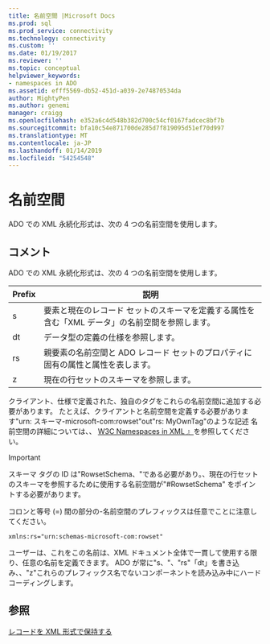 ```yaml
---
title: 名前空間 |Microsoft Docs
ms.prod: sql
ms.prod_service: connectivity
ms.technology: connectivity
ms.custom: ''
ms.date: 01/19/2017
ms.reviewer: ''
ms.topic: conceptual
helpviewer_keywords:
- namespaces in ADO
ms.assetid: efff5569-db52-451d-a039-2e74870534da
author: MightyPen
ms.author: genemi
manager: craigg
ms.openlocfilehash: e352a6c4d548b382d700c54cf0167fadcec8bf7b
ms.sourcegitcommit: bfa10c54e871700de285d7f819095d51ef70d997
ms.translationtype: MT
ms.contentlocale: ja-JP
ms.lasthandoff: 01/14/2019
ms.locfileid: "54254548"
---
```

# <a name="namespaces"></a>名前空間
ADO での XML 永続化形式は、次の 4 つの名前空間を使用します。  
  
## <a name="remarks"></a>コメント  
 ADO での XML 永続化形式は、次の 4 つの名前空間を使用します。  
  
|Prefix|説明|  
|------------|-----------------|  
|s|要素と現在のレコード セットのスキーマを定義する属性を含む「XML データ」の名前空間を参照します。|  
|dt|データ型の定義の仕様を参照します。|  
|rs|親要素の名前空間と ADO レコード セットのプロパティに固有の属性と属性を表します。|  
|z|現在の行セットのスキーマを参照します。|  
  
 クライアント、仕様で定義された、独自のタグをこれらの名前空間に追加する必要があります。 たとえば、クライアントと名前空間を定義する必要があります"urn: スキーマ-microsoft-com:rowset"out"rs: MyOwnTag"のような記述 名前空間の詳細については、、 [W3C Namespaces in XML 』](http://www.w3.org/TR/REC-xml-names/)を参照してください。  
  
> [!IMPORTANT]
>  スキーマ タグの ID は"RowsetSchema、"である必要があり。、現在の行セットのスキーマを参照するために使用する名前空間が"#RowsetSchema" をポイントする必要があります。  
  
 コロンと等号 (=) 間の部分の-名前空間のプレフィックスは任意でことに注意してください。  
  
```  
xmlns:rs="urn:schemas-microsoft-com:rowset"  
```  
  
 ユーザーは、これをこの名前は、XML ドキュメント全体で一貫して使用する限り、任意の名前を定義できます。 ADO が常に"s、"、"rs"「dt」を書き込み、、"z"これらのプレフィックス名でないコンポーネントを読み込み中にハードコーディングします。  
  
## <a name="see-also"></a>参照  
 [レコードを XML 形式で保持する](../../../ado/guide/data/persisting-records-in-xml-format.md)
